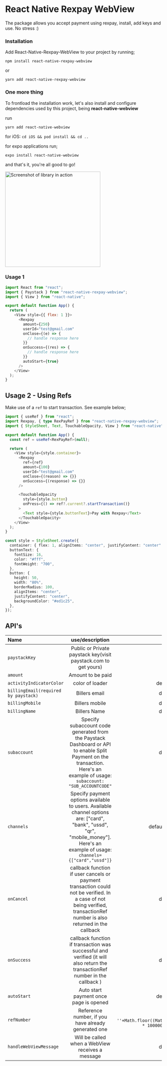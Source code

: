 # React Native Rexpay WebView

The package allows you accept payment using rexpay, install, add keys and use. No stress :)

### [](https://github.com/josemak25/react-native-rexpay-webview)Installation

Add React-Native-Rexpay-WebView to your project by running;

`npm install react-native-rexpay-webview`

or

`yarn add react-native-rexpay-webview`

### **One more thing**

To frontload the installation work, let's also install and configure dependencies used by this project, being **react-native-webview**

run

`yarn add react-native-webview`

for iOS: `cd iOS && pod install && cd ..`

for expo applications run;

`expo install react-native-webview`

and that's it, you're all good to go!

<img width="306" alt="Screenshot of library in action" src="https://user-images.githubusercontent.com/41248079/126550307-5f12c6d8-81af-4f26-951b-5d6514304022.png">

### [](https://github.com/josemak25/react-native-rexpay-webview#usage)Usage 1

```javascript
import React from "react";
import { Paystack } from "react-native-rexpay-webview";
import { View } from "react-native";

export default function App() {
  return (
    <View style={{ flex: 1 }}>
      <Rexpay
        amount={250}
        userId="test@gmail.com"
        onClose={(e) => {
          // handle response here
        }}
        onSuccess={(res) => {
          // handle response here
        }}
        autoStart={true}
      />
    </View>
  );
}
```

## Usage 2 - Using Refs

Make use of a `ref` to start transaction. See example below;

```typescript
import { useRef } from "react";
import Rexpay, { type RexPayRef } from "react-native-rexpay-webview";
import { StyleSheet, Text, TouchableOpacity, View } from "react-native";

export default function App() {
  const ref = useRef<RexPayRef>(null);

  return (
    <View style={style.container}>
      <Rexpay
        ref={ref}
        amount={100}
        userId="test@gmail.com"
        onClose={(reason) => {}}
        onSuccess={(response) => {}}
      />

      <TouchableOpacity
        style={style.button}
        onPress={() => ref?.current?.startTransaction()}
      >
        <Text style={style.buttonText}>Pay with Rexpay</Text>
      </TouchableOpacity>
    </View>
  );
}

const style = StyleSheet.create({
  container: { flex: 1, alignItems: "center", justifyContent: "center" },
  buttonText: {
    fontSize: 16,
    color: "#fff",
    fontWeight: "700",
  },
  button: {
    height: 50,
    width: "80%",
    borderRadius: 100,
    alignItems: "center",
    justifyContent: "center",
    backgroundColor: "#ed1c25",
  },
});
```

## API's

| Name                                 |                                                                                   use/description                                                                                   |                                                      extra |
| :----------------------------------- | :---------------------------------------------------------------------------------------------------------------------------------------------------------------------------------: | ---------------------------------------------------------: |
| `paystackKey`                        |                                                           Public or Private paystack key(visit paystack.com to get yours)                                                           |                                                     `nill` |
| `amount`                             |                                                                                  Amount to be paid                                                                                  |                                                     `nill` |
| `activityIndicatorColor`             |                                                                                   color of loader                                                                                   |                                           default: `green` |
| `billingEmail(required by paystack)` |                                                                                    Billers email                                                                                    |                                            default: `nill` |
| `billingMobile`                      |                                                                                   Billers mobile                                                                                    |                                            default: `nill` |
| `billingName`                        |                                                                                    Billers Name                                                                                     |                                            default: `nill` |
| `subaccount`                         |    Specify subaccount code generated from the Paystack Dashboard or API to enable Split Payment on the transaction. Here's an example of usage: `subaccount: "SUB_ACCOUNTCODE"`     |                                            default: `nill` |
| `channels`                           | Specify payment options available to users. Available channel options are: ["card", "bank", "ussd", "qr", "mobile_money"]. Here's an example of usage: `channels={["card","ussd"]}` |                                        default: `["card"]` |
| `onCancel`                           |       callback function if user cancels or payment transaction could not be verified. In a case of not being verified, transactionRef number is also returned in the callback       |                                            default: `nill` |
| `onSuccess`                          |                            callback function if transaction was successful and verified (it will also return the transactionRef number in the callback )                            |                                            default: `nill` |
| `autoStart`                          |                                                                       Auto start payment once page is opened                                                                        |                                           default: `false` |
| `refNumber`                          |                                                                 Reference number, if you have already generated one                                                                 | default: `''+Math.floor((Math.random() * 1000000000) + 1)` |
| `handleWebViewMessage`               |                                                                  Will be called when a WebView receives a message                                                                   |                                            default: `true` |
